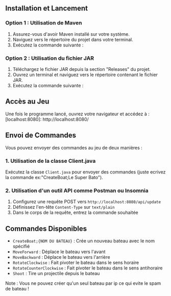 ## Installation et Lancement

### Option 1 : Utilisation de Maven

1. Assurez-vous d'avoir Maven installé sur votre système.
2. Naviguez vers le répertoire du projet dans votre terminal.
3. Exécutez la commande suivante :

### Option 2 : Utilisation du fichier JAR

1. Téléchargez le fichier JAR depuis la section "Releases" du projet.
2. Ouvrez un terminal et naviguez vers le répertoire contenant le fichier JAR.
3. Exécutez la commande suivante :

## Accès au Jeu

Une fois le programme lancé, ouvrez votre navigateur et accédez à : [localhost:8080]: http://localhost:8080/

## Envoi de Commandes

Vous pouvez envoyer des commandes au jeu de deux manières :

### 1. Utilisation de la classe Client.java

Exécutez la classe `Client.java` pour envoyer des commandes (juste ecrivez la commande ex:"CreateBoat;Le Super Bato").

### 2. Utilisation d'un outil API comme Postman ou Insomnia

1. Configurez une requête POST vers `http://localhost:8080/api/update`
2. Définissez l'en-tête `Content-Type` sur `text/plain`
3. Dans le corps de la requête, entrez la commande souhaitée

## Commandes Disponibles

- `CreateBoat;{NOM DU BATEAU}` : Crée un nouveau bateau avec le nom spécifié
- `MoveForward` : Déplace le bateau vers l'avant
- `MoveBackward` : Déplace le bateau vers l'arrière
- `RotateClockwise` : Fait pivoter le bateau dans le sens horaire
- `RotateCounterClockwise` : Fait pivoter le bateau dans le sens antihoraire
- `Shoot` : Tire un projectile depuis le bateau

Note : Vous ne pouvez créer qu'un seul bateau par ip ce qui evite le spam de bateau ! 
